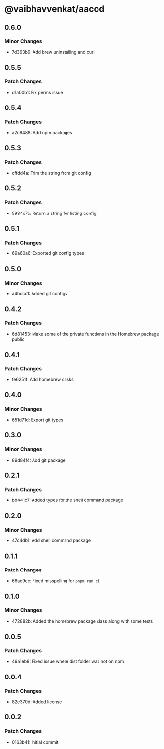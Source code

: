 # @vaibhavvenkat/aacod

## 0.6.0

### Minor Changes

- 7d363b9: Add brew uninstalling and curl

## 0.5.5

### Patch Changes

- d1a00b1: Fix perms issue

## 0.5.4

### Patch Changes

- a2c8488: Add npm packages

## 0.5.3

### Patch Changes

- cffdd4a: Trim the string from git config

## 0.5.2

### Patch Changes

- 5934c7c: Return a string for listing config

## 0.5.1

### Patch Changes

- 69a60a6: Exported git config types

## 0.5.0

### Minor Changes

- a4bccc1: Added git configs

## 0.4.2

### Patch Changes

- 6d81453: Make some of the private functions in the Homebrew package public

## 0.4.1

### Patch Changes

- fe6251f: Add homebrew casks

## 0.4.0

### Minor Changes

- 651d71d: Export git types

## 0.3.0

### Minor Changes

- 89d84f4: Add git package

## 0.2.1

### Patch Changes

- bb441c7: Added types for the shell command package

## 0.2.0

### Minor Changes

- 47c4db1: Add shell command package

## 0.1.1

### Patch Changes

- 66ae9ec: Fixed misspelling for `pnpm run ci`

## 0.1.0

### Minor Changes

- 472882b: Added the homebrew package class along with some tests

## 0.0.5

### Patch Changes

- 49a1eb8: Fixed issue where dist folder was not on npm

## 0.0.4

### Patch Changes

- 82e370d: Added license

## 0.0.2

### Patch Changes

- 0163b41: Initial commit
